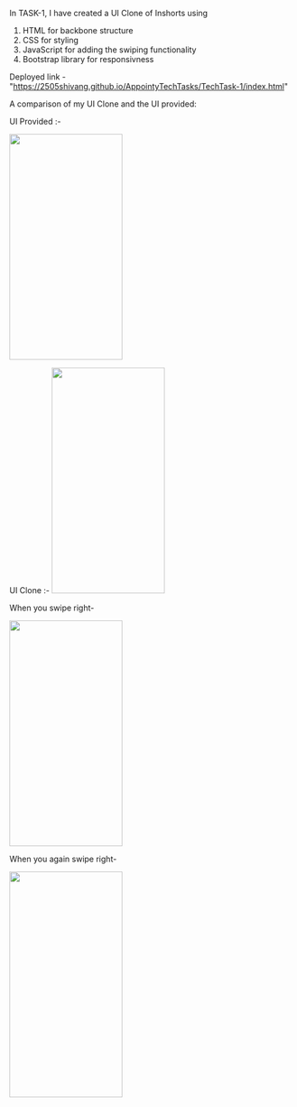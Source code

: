 In TASK-1, I have created a UI Clone of Inshorts using 

1. HTML for backbone structure
2. CSS for styling
3. JavaScript for adding the swiping functionality
4. Bootstrap library for responsivness

Deployed link - "https://2505shivang.github.io/AppointyTechTasks/TechTask-1/index.html"

A comparison of my UI Clone and the UI provided:

UI Provided :-

<img src="https://user-images.githubusercontent.com/58561050/96119393-8aefe800-0f0a-11eb-9068-450c2b718d36.png" width="200" height="400" />

UI Clone :-
<img src="https://user-images.githubusercontent.com/58561050/96129653-87615e80-0f14-11eb-981d-df6b60048cf0.jpg" width="200" height="400" />

When you swipe right-

<img src="https://user-images.githubusercontent.com/58561050/96129953-e626d800-0f14-11eb-8e5a-4881ab88b73d.jpg" width="200" height="400" />

When you again swipe right-


<img src="https://user-images.githubusercontent.com/58561050/96129957-e7580500-0f14-11eb-954c-5ccd5c64d883.jpg" width="200" height="400" />
